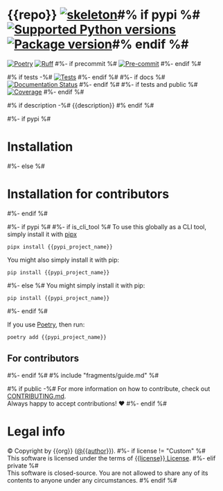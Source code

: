 # {{repo}} [![skeleton](https://img.shields.io/badge/{{sref}}-skeleton?label=%F0%9F%92%80%20{{skeleton|urlencode}}&labelColor=black&color=grey&link={{skeleton_url|urlencode}})]({{srev}})#% if pypi %# [![Supported Python versions](https://img.shields.io/pypi/pyversions/{{pypi_project_name}}.svg?logo=python&label=Python)]({{pypi_url}}) [![Package version](https://img.shields.io/pypi/v/{{pypi_project_name}}?label=PyPI)]({{pypi_url}})#% endif %#

[![Poetry](https://img.shields.io/endpoint?url=https://python-poetry.org/badge/v0.json)](https://python-poetry.org/)
[![Ruff](https://img.shields.io/endpoint?url=https://raw.githubusercontent.com/astral-sh/ruff/main/assets/badge/v2.json)](https://github.com/astral-sh/ruff)
#%- if precommit %#
[![Pre-commit](https://img.shields.io/badge/pre--commit-enabled-brightgreen?logo=pre-commit&logoColor=white)](https://github.com/pre-commit/pre-commit)
#%- endif %#

#% if tests -%#
[![Tests]({{repo_url}}/actions/workflows/test.yml/badge.svg)]({{repo_url}}/actions/workflows/test.yml)
#%- endif %#
#%- if docs %#
[![Documentation Status](https://readthedocs.org/projects/{{rtd}}/badge/?version=latest)](https://{{rtd}}.readthedocs.io/en/latest/?badge=latest)
#%- endif %#
#%- if tests and public %#
[![Coverage](https://coverage-badge.samuelcolvin.workers.dev/{{github}}/{{repo}}.svg)]({{coverage_url}})
#%- endif %#

#% if description -%#
{{description}}
#% endif %#

#%- if pypi %#
# Installation
#%- else %#
# Installation for contributors
#%- endif %#

#%- if pypi %#
#%- if is_cli_tool %#
To use this globally as a CLI tool, simply install it with [pipx](https://github.com/pypa/pipx)

```shell
pipx install {{pypi_project_name}}
```

You might also simply install it with pip:

```shell
pip install {{pypi_project_name}}
```

#%- else %#
You might simply install it with pip:

```shell
pip install {{pypi_project_name}}
```

#%- endif %#

If you use [Poetry](https://python-poetry.org/), then run:

```shell
poetry add {{pypi_project_name}}
```

## For contributors
#%- endif %#
#% include "fragments/guide.md" %#

#% if public -%#
For more information on how to contribute, check out [CONTRIBUTING.md]({{repo_url}}/blob/HEAD/CONTRIBUTING.md).<br/>
Always happy to accept contributions! ❤️
#%- endif %#

# Legal info
© Copyright by {{org}} ([@{{author}}](https://github.com/{{author}})).
#%- if license != "Custom" %#
<br />This software is licensed under the terms of [{{license}} License]({{repo_url}}/blob/HEAD/LICENSE).
#%- elif private %#
<br />This software is closed-source. You are not allowed to share any of its contents to anyone under any circumstances.
#% endif %#
